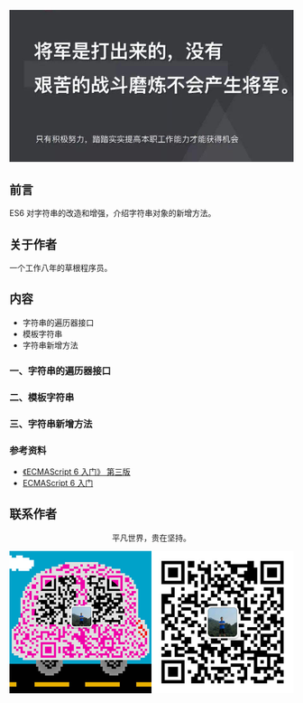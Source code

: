 ![image](../img/timg.jpg)
<br>

## 前言

 ES6 对字符串的改造和增强，介绍字符串对象的新增方法。

## 关于作者

一个工作八年的草根程序员。

## 内容

- 字符串的遍历器接口
- 模板字符串
- 字符串新增方法

### 一、字符串的遍历器接口

### 二、模板字符串

### 三、字符串新增方法

### 参考资料

- [《ECMAScript 6 入门》 第三版](https://yjhenan.gitbooks.io/-ecmascript-6/content/docs/string.html)
- [ECMAScript 6 入门](http://es6.ruanyifeng.com/#docs/string)

## 联系作者

<div align="center">
    <p>
        平凡世界，贵在坚持。
    </p>
    <img src="../img/contact.png" />
</div>